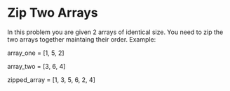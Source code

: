 # Zip Two Arrays

In this problem you are given 2 arrays of identical size. You need to zip the two arrays together maintaing their order.
Example:

array_one = [1, 5, 2]

array_two = [3, 6, 4]

zipped_array = [1, 3, 5, 6, 2, 4]
